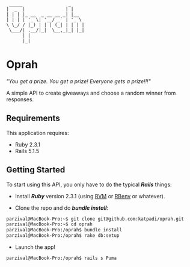 
```
 _____                 _
|  _  |               | |
| | | |_ __  _ __ __ _| |__
| | | | '_ \| '__/ _` | '_ \
\ \_/ / |_) | | | (_| | | | |
 \___/| .__/|_|  \__,_|_| |_|
      | |
      |_|

```
Oprah
=========
*"You get a prize. You get a prize! Everyone gets a prize!!!"*

A simple API to create giveaways and choose a random winner from responses.

Requirements
-------------

This application requires:

- Ruby 2.3.1
- Rails 5.1.5

Getting Started
---------------

To start using this API, you only have to do the typical ***Rails*** things:

* Install ***Ruby*** version 2.3.1 (using [RVM](https://github.com/rvm/rvm) or [RBenv](https://github.com/sstephenson/rbenv) or whatever).

* Clone the repo and do ***bundle install***:

```sh
parzival@MacBook-Pro:~$ git clone git@github.com:katpadi/oprah.git
parzival@MacBook-Pro:~$ cd oprah
parzival@MacBook-Pro:/oprah$ bundle install
parzival@MacBook-Pro:/oprah$ rake db:setup
```

* Launch the app!

```sh
parzival@MacBook-Pro:/oprah$ rails s Puma
```

